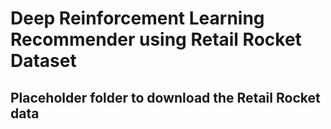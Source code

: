 # Deep Reinforcement Learning Recommender using Retail Rocket Dataset

## Placeholder folder to download the Retail Rocket data
